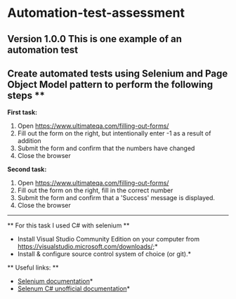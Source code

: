 # Automation-test-assessment
**Version 1.0.0**
This is one example of an automation test
---
## Create automated tests using Selenium and Page Object Model pattern to perform the following steps **

**First task:**
1. Open https://www.ultimateqa.com/filling-out-forms/
2. Fill out the form on the right, but intentionally enter -1 as a result of addition
3. Submit the form and confirm that the numbers have changed
4. Close the browser

**Second task:**
1. Open https://www.ultimateqa.com/filling-out-forms/
2. Fill out the form on the right, fill in the correct number
3. Submit the form and confirm that a 'Success' message is displayed. 
4. Close the browser
---
** For this task I used C# with selenium **
* Install Visual Studio Community Edition on your computer from https://visualstudio.microsoft.com/downloads/;*
* Install & configure source control system of choice (or git).*

** Useful links: ** 
* [Selenium documentation](https://www.seleniumhq.org/docs/03_webdriver.jsp)*
* [Selenum C# unofficial documentation](https://www.toolsqa.com/selenium-c-sharp/)*
